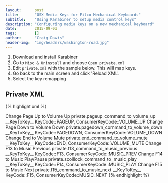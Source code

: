 ```yaml
---
layout:      post
title:       "OSX Media Keys for Filco Mechanical Keyboards"
subtitle:    "Using Karabiner to setup media control keys"
description: "Configuring media keys on a new mechanical keyboard"
date:        2015-09-03
tags:        []
author:      "Craig Davis"
header-img:  "img/headers/washington-road.jpg"
---
```


1. Download and install Karabiner
1. Go to `Misc & Uninstall` and choose `Open private.xml`
1. Edit `private.xml` with the sample below. This will map keys.
1. Go back to the main screen and click 'Reload XML'.
1. Select the key remapping


## Private XML

{% highlight xml %}
<?xml version="1.0"?>
<root>
  <item>
    <name>Change Page Up to Volume Up</name>
    <identifier>private.pageup_command_to_volume_up</identifier>
    <autogen>__KeyToKey__ KeyCode::PAGEUP, ConsumerKeyCode::VOLUME_UP</autogen>
  </item>
  <item>
    <name>Change Page Down to Volume Down</name>
    <identifier>private.pagedown_command_to_volume_down</identifier>
    <autogen>__KeyToKey__ KeyCode::PAGEDOWN, ConsumerKeyCode::VOLUME_DOWN</autogen>
  </item>
  <item>
    <name>Change End to Volume Mute</name>
    <identifier>private.end_command_to_volume_mute</identifier>
    <autogen>__KeyToKey__ KeyCode::END, ConsumerKeyCode::VOLUME_MUTE</autogen>
  </item>
  <item>
    <name>Change F13 to Music Previous</name>
    <identifier>private.f13_command_to_music_previous</identifier>
    <autogen>__KeyToKey__ KeyCode::F13, ConsumerKeyCode::MUSIC_PREV</autogen>
  </item>
  <item>
    <name>Change F14 to Music Play/Pause</name>
    <identifier>private.scolllock_command_to_music_play</identifier>
    <autogen>__KeyToKey__ KeyCode::F14, ConsumerKeyCode::MUSIC_PLAY</autogen>
  </item>
  <item>
    <name>Change F15 to Music Next</name>
    <identifier>private.f15_command_to_music_next</identifier>
    <autogen>__KeyToKey__ KeyCode::F15, ConsumerKeyCode::MUSIC_NEXT</autogen>
  </item>
</root>
{% endhighlight %}
